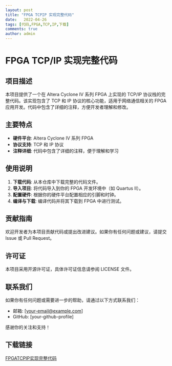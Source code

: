 ```yaml
---
layout: post
title: "FPGA TCPIP 实现完整代码"
date:   2022-04-26
tags: [代码,FPGA,TCP,IP,下载]
comments: true
author: admin
---
```

# FPGA TCP/IP 实现完整代码

## 项目描述

本项目提供了一个在 Altera Cyclone IV 系列 FPGA 上实现的 TCP/IP 协议栈的完整代码。该实现包含了 TCP 和 IP 协议的核心功能，适用于网络通信相关的 FPGA 应用开发。代码中包含了详细的注释，方便开发者理解和修改。

## 主要特点

- **硬件平台**: Altera Cyclone IV 系列 FPGA
- **协议支持**: TCP 和 IP 协议
- **注释详细**: 代码中包含了详细的注释，便于理解和学习

## 使用说明

1. **下载代码**: 从本仓库中下载完整的代码文件。
2. **导入项目**: 将代码导入到你的 FPGA 开发环境中（如 Quartus II）。
3. **配置硬件**: 根据你的硬件平台配置相应的引脚和时钟。
4. **编译与下载**: 编译代码并将其下载到 FPGA 中进行测试。

## 贡献指南

欢迎开发者为本项目贡献代码或提出改进建议。如果你有任何问题或建议，请提交 Issue 或 Pull Request。

## 许可证

本项目采用开源许可证，具体许可证信息请参阅 LICENSE 文件。

## 联系我们

如果你有任何问题或需要进一步的帮助，请通过以下方式联系我们：

- 邮箱: [your-email@example.com]
- GitHub: [your-github-profile]

感谢你的关注和支持！

## 下载链接

[FPGATCPIP实现完整代码](https://pan.quark.cn/s/69f62867f0ab)